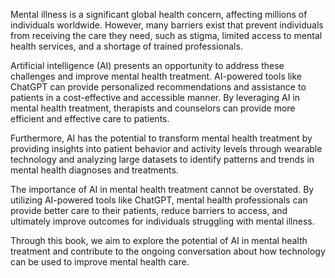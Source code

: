 
Mental illness is a significant global health concern, affecting millions of individuals worldwide. However, many barriers exist that prevent individuals from receiving the care they need, such as stigma, limited access to mental health services, and a shortage of trained professionals.

Artificial intelligence (AI) presents an opportunity to address these challenges and improve mental health treatment. AI-powered tools like ChatGPT can provide personalized recommendations and assistance to patients in a cost-effective and accessible manner. By leveraging AI in mental health treatment, therapists and counselors can provide more efficient and effective care to patients.

Furthermore, AI has the potential to transform mental health treatment by providing insights into patient behavior and activity levels through wearable technology and analyzing large datasets to identify patterns and trends in mental health diagnoses and treatments.

The importance of AI in mental health treatment cannot be overstated. By utilizing AI-powered tools like ChatGPT, mental health professionals can provide better care to their patients, reduce barriers to access, and ultimately improve outcomes for individuals struggling with mental illness.

Through this book, we aim to explore the potential of AI in mental health treatment and contribute to the ongoing conversation about how technology can be used to improve mental health care.

